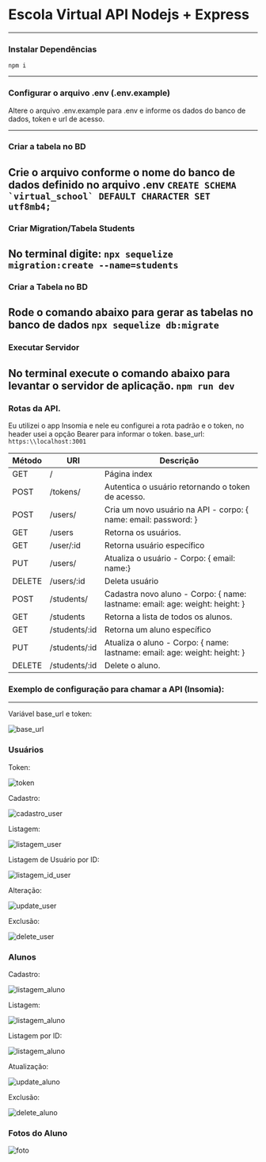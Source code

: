 # Escola Virtual API Nodejs + Express

---
### Instalar Dependências
``
npm i
``

---
### Configurar o arquivo .env (.env.example)
Altere o arquivo .env.example para .env e informe os dados do banco de dados, token e url de acesso.

---
### Criar a tabela no BD
Crie o arquivo conforme o nome do banco de dados definido no arquivo .env
``
CREATE SCHEMA `virtual_school` DEFAULT CHARACTER SET utf8mb4;
``
---
### Criar Migration/Tabela Students
No terminal digite:
``
npx sequelize migration:create --name=students
``
---
### Criar a Tabela no BD
Rode o comando abaixo para gerar as tabelas no banco de dados
``
npx sequelize db:migrate
``
---
### Executar Servidor
No terminal execute o comando abaixo para levantar o servidor de aplicação.
`npm run dev`
---
### Rotas da API. 
Eu utilizei o app Insomia e nele eu configurei a rota padrão e o token, no header usei a opção Bearer para informar o token.
base_url: `https:\\localhost:3001`

| Método | URI | Descrição |
| --- | --- | --- |
| GET | / | Página index |
| POST | /tokens/ | Autentica o usuário retornando o token de acesso. |
| POST | /users/ | Cria um novo usuário na API - corpo: { name: email: password: } | 
| GET | /users | Retorna os usuários. |
| GET | /user/:id | Retorna usuário específico |
| PUT | /users/ | Atualiza o usuário - Corpo: { email: name:} |
| DELETE | /users/:id | Deleta usuário |
| POST | /students/ | Cadastra novo aluno - Corpo: { name: lastname: email: age: weight: height:  } |
| GET | /students | Retorna a lista de todos os alunos. |
| GET | /students/:id | Retorna um aluno específico |
| PUT | /students/:id | Atualiza o aluno - Corpo: { name: lastname: email: age: weight: height: }  |
| DELETE | /students/:id | Delete o aluno. |

### Exemplo de configuração para chamar a API (Insomia):
---
Variável base_url e token:

![base_url](./RotasAPIImages/1.png)

### Usuários
Token:

![token](./RotasAPIImages/2.png)

Cadastro:

![cadastro_user](./RotasAPIImages/3.png)

Listagem:

![listagem_user](./RotasAPIImages/4.png)

Listagem de Usuário por ID:

![listagem_id_user](./RotasAPIImages/5.png)

Alteração:

![update_user](./RotasAPIImages/6.png)

Exclusão:

![delete_user](./RotasAPIImages/7.png)

### Alunos

Cadastro:

![listagem_aluno](./RotasAPIImages/8.png)

Listagem:

![listagem_aluno](./RotasAPIImages/9.png)

Listagem por ID:

![listagem_aluno](./RotasAPIImages/10.png)

Atualização:

![update_aluno](./RotasAPIImages/11.png)

Exclusão:

![delete_aluno](./RotasAPIImages/12.png)

### Fotos do Aluno

![foto](./RotasAPIImages/13.png)